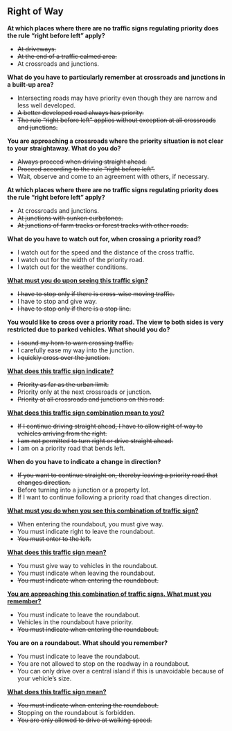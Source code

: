 ## Right of Way

**At which places where there are no traffic signs regulating priority does the rule “right before left” apply?**
- ~~At driveways.~~
- ~~At the end of a traffic calmed area.~~
- At crossroads and junctions.

**What do you have to particularly remember at crossroads and junctions in a built-up area?**
- Intersecting roads may have priority even though they are narrow and less well developed.
- ~~A better developed road always has priority.~~
- ~~The rule “right before left” applies without exception at all crossroads and junctions.~~

**You are approaching a crossroads where the priority situation is not clear to your straightaway. What do you do?**
- ~~Always proceed when driving straight ahead.~~
- ~~Proceed according to the rule “right before left”.~~
- Wait, observe and come to an agreement with others, if necessary.

**At which places where there are no traffic signs regulating priority does the rule “right before left” apply?**
- At crossroads and junctions.
- ~~At junctions with sunken curbstones.~~
- ~~At junctions of farm tracks or forest tracks with other roads.~~

**What do you have to watch out for, when crossing a priority road?**
- I watch out for the speed and the distance of the cross traffic.
- I watch out for the width of the priority road.
- I watch out for the weather conditions.

**[What must you do upon seeing this traffic sign?](https://routetogermany.github.io/img/signs/3.%20Vorschriftzeichen%20nach%20Anlage%202/Zeichen_206_-_Halt!_Vorfahrt_gew%C3%A4hren!_StVO_1970.svg)**
- ~~I have to stop only if there is cross-wise moving traffic.~~
- I have to stop and give way.
- ~~I have to stop only if there is a stop line.~~

**You would like to cross over a priority road. The view to both sides is very restricted due to parked vehicles. What should you do?**
- ~~I sound my horn to warn crossing traffic.~~
- I carefully ease my way into the junction.
- ~~I quickly cross over the junction.~~

**[What does this traffic sign indicate?](https://routetogermany.github.io/img/signs/4.%20Richtzeichen%20nach%20Anlage%203/Zeichen_301_-_Vorfahrt,_StVO_1970.svg)**
- ~~Priority as far as the urban limit.~~
- Priority only at the next crossroads or junction.
- ~~Priority at all crossroads and junctions on this road.~~

**[What does this traffic sign combination mean to you?](https://routetogermany.github.io/img/Sign%20306%20with%201002-12.svg)**
- ~~If I continue driving straight ahead, I have to allow right of way to vehicles arriving from the right.~~
- ~~I am not permitted to turn right or drive straight ahead.~~
-  I am on a priority road that bends left.

**When do you have to indicate a change in direction?**
- ~~If you want to continue straight on, thereby leaving a priority road that changes direction.~~
- Before turning into a junction or a property lot.
- If I want to continue following a priority road that changes direction.

**[What must you do when you see this combination of traffic sign?](https://routetogermany.github.io/img/example-img/yield%20sign%20at%20roundabout.svg)**
- When entering the roundabout, you must give way.
- You must indicate right to leave the roundabout.
- ~~You must enter to the left.~~

**[What does this traffic sign mean?](https://routetogermany.github.io/img/example-img/yield%20sign%20at%20roundabout.svg)**
- You must give way to vehicles in the roundabout.
- You must indicate when leaving the roundabout.
- ~~You must indicate when entering the roundabout.~~

**[You are approaching this combination of traffic signs. What must you remember?](https://routetogermany.github.io/img/example-img/yield%20sign%20at%20roundabout.svg)**
- You must indicate to leave the roundabout.
- Vehicles in the roundabout have priority.
- ~~You must indicate when entering the roundabout.~~

**You are on a roundabout. What should you remember?**
- You must indicate to leave the roundabout.
- You are not allowed to stop on the roadway in a roundabout.
- You can only drive over a central island if this is unavoidable because of your vehicle’s size.

**[What does this traffic sign mean?](https://routetogermany.github.io/img/example-img/yield%20sign%20at%20roundabout.svg)**
- ~~You must indicate when entering the roundabout.~~
- Stopping on the roundabout is forbidden.
- ~~You are only allowed to drive at walking speed.~~
